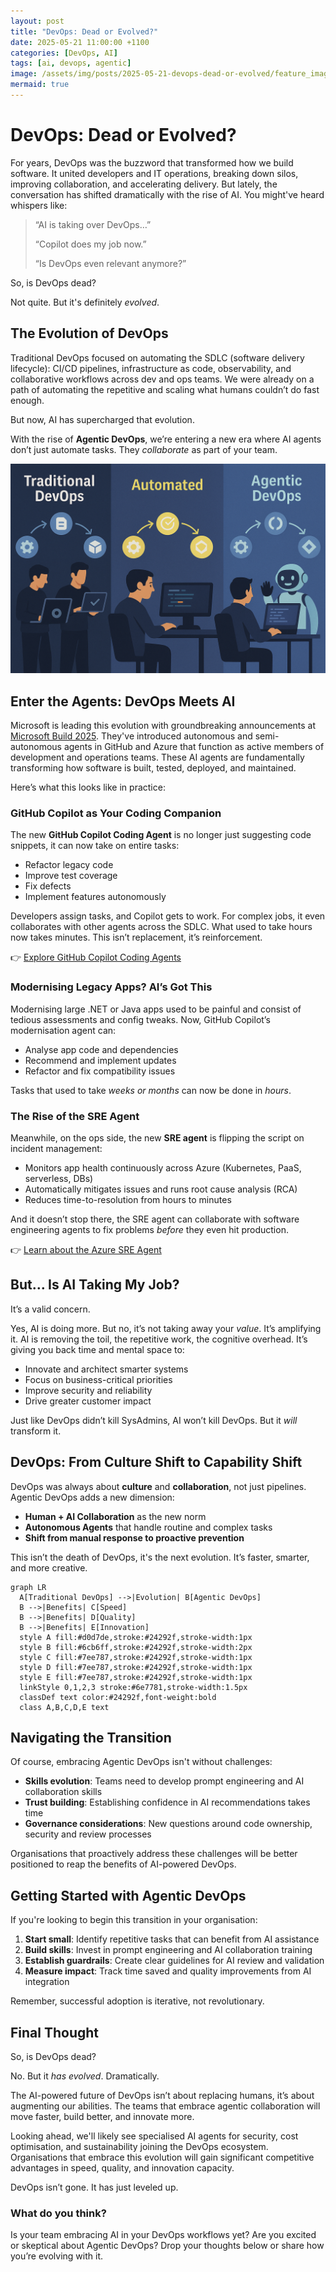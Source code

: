 ```yaml
---
layout: post
title: "DevOps: Dead or Evolved?"
date: 2025-05-21 11:00:00 +1100
categories: [DevOps, AI]
tags: [ai, devops, agentic]
image: /assets/img/posts/2025-05-21-devops-dead-or-evolved/feature_image.png
mermaid: true
---
```


# DevOps: Dead or Evolved?

For years, DevOps was the buzzword that transformed how we build software. It united developers and IT operations, breaking down silos, improving collaboration, and accelerating delivery. But lately, the conversation has shifted dramatically with the rise of AI. You might've heard whispers like:

> “AI is taking over DevOps…”
>
> “Copilot does my job now.”
>
> “Is DevOps even relevant anymore?”

So, is DevOps dead?

Not quite. But it's definitely _evolved_.

## The Evolution of DevOps

Traditional DevOps focused on automating the SDLC (software delivery lifecycle): CI/CD pipelines, infrastructure as code, observability, and collaborative workflows across dev and ops teams. We were already on a path of automating the repetitive and scaling what humans couldn’t do fast enough.

But now, AI has supercharged that evolution.

With the rise of **Agentic DevOps**, we’re entering a new era where AI agents don’t just automate tasks. They _collaborate_ as part of your team.

![Evolution from Traditional DevOps to Agentic DevOps](../assets/img/posts/2025-05-21-devops-dead-or-evolved/devops_evolution.png)

## Enter the Agents: DevOps Meets AI

Microsoft is leading this evolution with groundbreaking announcements at [Microsoft Build 2025](https://news.microsoft.com/build-2025/). They've introduced autonomous and semi-autonomous agents in GitHub and Azure that function as active members of development and operations teams. These AI agents are fundamentally transforming how software is built, tested, deployed, and maintained.

Here’s what this looks like in practice:

### GitHub Copilot as Your Coding Companion

The new **GitHub Copilot Coding Agent** is no longer just suggesting code snippets, it can now take on entire tasks:

- Refactor legacy code
- Improve test coverage
- Fix defects
- Implement features autonomously

Developers assign tasks, and Copilot gets to work. For complex jobs, it even collaborates with other agents across the SDLC. What used to take hours now takes minutes. This isn’t replacement, it’s reinforcement.

👉 [Explore GitHub Copilot Coding Agents](https://docs.github.com/en/enterprise-cloud@latest/copilot/using-github-copilot/using-copilot-coding-agent-to-work-on-tasks/about-assigning-tasks-to-copilot)

### Modernising Legacy Apps? AI’s Got This

Modernising large .NET or Java apps used to be painful and consist of tedious assessments and config tweaks. Now, GitHub Copilot’s modernisation agent can:

- Analyse app code and dependencies
- Recommend and implement updates
- Refactor and fix compatibility issues

Tasks that used to take _weeks or months_ can now be done in _hours_.

### The Rise of the SRE Agent

Meanwhile, on the ops side, the new **SRE agent** is flipping the script on incident management:

- Monitors app health continuously across Azure (Kubernetes, PaaS, serverless, DBs)
- Automatically mitigates issues and runs root cause analysis (RCA)
- Reduces time-to-resolution from hours to minutes

And it doesn’t stop there, the SRE agent can collaborate with software engineering agents to fix problems _before_ they even hit production.

👉 [Learn about the Azure SRE Agent](https://techcommunity.microsoft.com/blog/azurepaasblog/introducing-azure-sre-agent/4414569)

## But… Is AI Taking My Job?

It’s a valid concern.

Yes, AI is doing more. But no, it’s not taking away your _value_. It’s amplifying it. AI is removing the toil, the repetitive work, the cognitive overhead. It’s giving you back time and mental space to:

- Innovate and architect smarter systems
- Focus on business-critical priorities
- Improve security and reliability
- Drive greater customer impact

Just like DevOps didn’t kill SysAdmins, AI won’t kill DevOps. But it _will_ transform it.

## DevOps: From Culture Shift to Capability Shift

DevOps was always about **culture** and **collaboration**, not just pipelines. Agentic DevOps adds a new dimension:

- **Human + AI Collaboration** as the new norm
- **Autonomous Agents** that handle routine and complex tasks
- **Shift from manual response to proactive prevention**

This isn’t the death of DevOps, it's the next evolution. It’s faster, smarter, and more creative.

```mermaid
graph LR
  A[Traditional DevOps] -->|Evolution| B[Agentic DevOps]
  B -->|Benefits| C[Speed]
  B -->|Benefits| D[Quality]
  B -->|Benefits| E[Innovation]
  style A fill:#d0d7de,stroke:#24292f,stroke-width:1px
  style B fill:#6cb6ff,stroke:#24292f,stroke-width:2px
  style C fill:#7ee787,stroke:#24292f,stroke-width:1px
  style D fill:#7ee787,stroke:#24292f,stroke-width:1px
  style E fill:#7ee787,stroke:#24292f,stroke-width:1px
  linkStyle 0,1,2,3 stroke:#6e7781,stroke-width:1.5px
  classDef text color:#24292f,font-weight:bold
  class A,B,C,D,E text
```

## Navigating the Transition

Of course, embracing Agentic DevOps isn't without challenges:

- **Skills evolution**: Teams need to develop prompt engineering and AI collaboration skills
- **Trust building**: Establishing confidence in AI recommendations takes time
- **Governance considerations**: New questions around code ownership, security and review processes

Organisations that proactively address these challenges will be better positioned to reap the benefits of AI-powered DevOps.

## Getting Started with Agentic DevOps

If you're looking to begin this transition in your organisation:

1. **Start small**: Identify repetitive tasks that can benefit from AI assistance
2. **Build skills**: Invest in prompt engineering and AI collaboration training
3. **Establish guardrails**: Create clear guidelines for AI review and validation
4. **Measure impact**: Track time saved and quality improvements from AI integration

Remember, successful adoption is iterative, not revolutionary.

## Final Thought

So, is DevOps dead?

No. But it _has evolved_. Dramatically.

The AI-powered future of DevOps isn’t about replacing humans, it’s about augmenting our abilities. The teams that embrace agentic collaboration will move faster, build better, and innovate more.

Looking ahead, we'll likely see specialised AI agents for security, cost optimisation, and sustainability joining the DevOps ecosystem. Organisations that embrace this evolution will gain significant competitive advantages in speed, quality, and innovation capacity.

DevOps isn’t gone. It has just leveled up.

### What do you think?

Is your team embracing AI in your DevOps workflows yet? Are you excited or skeptical about Agentic DevOps? Drop your thoughts below or share how you’re evolving with it.

